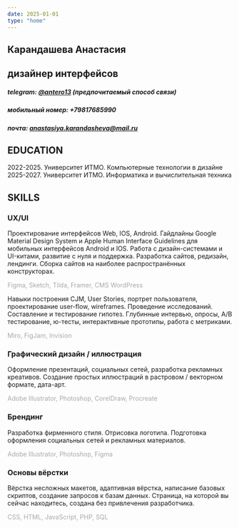 ```yaml
---
date: 2025-01-01
type: "home"
---
```


<div>
    <section>  
        <h1>Карандашева Анастасия</h1>
        <h2>дизайнер интерфейсов</h2>
        <h5><strong>telegram:</strong> <a href="https://t.me/antero31" target="_blank">@antero13</a> (предпочитаемый способ связи)</h5>
        <h5><strong>мобильный номер:</strong> +79817685990</h5>
        <h5><strong>почта:</strong> <a href="mailto:anastasiya.karandasheva@mail.ru" target="_blank">anastasiya.karandasheva@mail.ru</a></h5>
    </section>
    <section>
        <h2>EDUCATION</h2>
        <p>2022-2025. Университет ИТМО. Компьютерные технологии в дизайне<br>2025-2027. Университет ИТМО. Информатика и вычислительная техника</p>
    </section>
    <section>
        <h2>SKILLS</h2>
        <h3>UX/UI</h3>
        <p>Проектирование интерфейсов Web, IOS, Android. Гайдлайны Google Material Design System и Apple Human Interface Guidelines для мобильных интерфейсов Android и IOS. Работа с дизайн-системами и UI-китами, развитие с нуля и поддержка. Разработка сайтов, редизайн, лендинги. Сборка сайтов на наиболее распространённых конструкторах.</p>
        <p style = "color: DarkGrey	">Figma, Sketch, Tilda, Framer, CMS WordPress</p>
        <p>Навыки построения CJM, User Stories, портрет пользователя, проектирование user-flow, wireframes. Проведение исследований. Составление и тестирование гипотез. Глубинные интервью, опросы, A/B тестирование, ю-тесты, интерактивные прототипы, работа с метриками.</p>
        <p style = "color: DarkGrey	">Miro, FigJam, Invision</p>
        <h3>Графический дизайн / иллюстрация</h3>
        <p>Оформление презентаций, социальных сетей, разработка рекламных креативов. Создание простых иллюстраций в растровом / векторном формате, дата-арт.</p>
        <p style = "color: DarkGrey	">Adobe Illustrator, Photoshop, CorelDraw, Procreate</p>
        <h3>Брендинг</h3>
        <p>Разработка фирменного стиля. Отрисовка логотипа. Подготовка оформления социальных сетей и рекламных материалов.</p>
        <p style = "color: DarkGrey	">Adobe Illustrator, Photoshop, Figma</p>
        <h3>Основы вёрстки</h3>
        <p>Вёрстка несложных макетов, адаптивная вёрстка, написание базовых скриптов, создание запросов к базам данных. Страница, на которой вы сейчас находитесь, создана без привлечения разработчика.</p>
        <p style = "color: DarkGrey	">CSS, HTML, JavaScript, PHP, SQL</p>
    </section>
<div>
            
